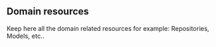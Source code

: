## Domain resources

Keep here all the domain related resources for example: Repositories, Models, etc..
